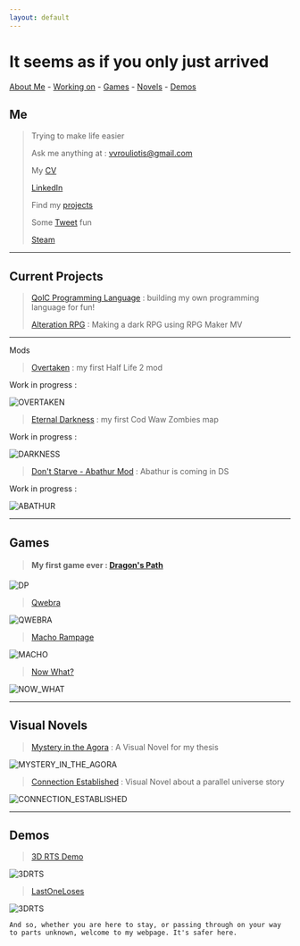 ```yaml
---
layout: default
---
```


# It seems as if you only just arrived

[About Me](#me) - [Working on](#current-projects) - [Games](#games) - [Novels](#visual-novels) - [Demos](#demos)


## Me

> Trying to make life easier
>
> Ask me anything at : vvrouliotis@gmail.com
>
>My [CV](https://my.pcloud.com/publink/show?code=XZ9DI4kZfBARDObyEWkjvRD1xoWCbBMAIVN7)
>
> [LinkedIn](https://www.linkedin.com/in/vvrouliotis/)
>
> Find my [projects](https://github.com/vvroul?tab=repositories)
>
> Some [Tweet](https://twitter.com/vvroul) fun
>
> [Steam](https://steamcommunity.com/id/vvroul/)


* * *

## Current Projects


> [QolC Programming Language](https://github.com/qolc-lang/QolC) : building my own programming language for fun!
>
>[Alteration RPG](https://github.com/vvroul/AlterationRPG) : Making a dark RPG using RPG Maker MV
***

Mods

> [Overtaken](https://github.com/vvroul/Overtaken) : my first Half Life 2 mod 

Work in progress : 

![OVERTAKEN](./assets/images/overtaken.jpg)

> [Eternal Darkness](https://github.com/vvroul/eternal_darkness) : my first Cod Waw Zombies map

Work in progress : 

![DARKNESS](./assets/images/eternal_darkness.jpg)

>[Don't Starve - Abathur Mod](https://github.com/vvroul/abathur-mod) : Abathur is coming in DS

Work in progress : 

![ABATHUR](./assets/images/aba.jpg)

* * *


## Games


> #### My first game ever : [Dragon's Path](https://github.com/vvroul/Dragon-s-Path)

![DP](./assets/images/dp.jpg)

>[Qwebra](https://gamejolt.com/games/qwebra/39922)

![QWEBRA](./assets/images/qwebra.jpg)

>[Macho Rampage](https://gamejolt.com/games/macho-rampage/79964)

![MACHO](./assets/images/macho_rampage.jpg)

>[Now What?](https://globalgamejam.org/2015/games/now-what-1)

![NOW_WHAT](./assets/images/now_what.jpg)

* * *

## Visual Novels

> [Mystery in the Agora](https://pergamos.lib.uoa.gr/uoa/dl/object/2073223) : A Visual Novel for my thesis

![MYSTERY_IN_THE_AGORA](./assets/images/mystery.jpg)

> [Connection Established](https://github.com/vvroul/connection_established_vn) : Visual Novel about a parallel universe story 

![CONNECTION_ESTABLISHED](./assets/images/connection_established.jpg)

* * *

## Demos

> [3D RTS Demo](https://github.com/vvroul/3D-rts-demo)

![3DRTS](./assets/images/rts.jpg)

> [LastOneLoses](https://github.com/vvroul/LastOneLoses)

![3DRTS](./assets/images/last_one_loses.jpg)


```
And so, whether you are here to stay, or passing through on your way to parts unknown, welcome to my webpage. It's safer here.
```
